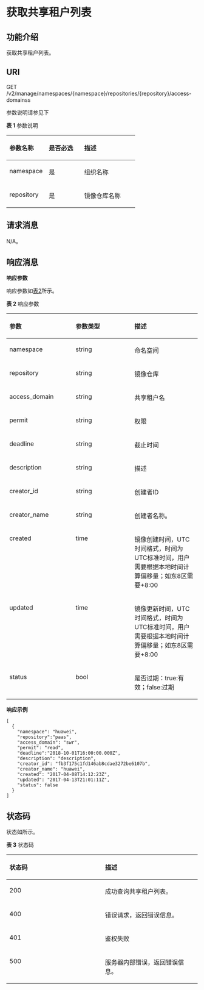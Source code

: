 # 获取共享租户列表<a name="swr_02_0074"></a>

## 功能介绍<a name="section14905762191056"></a>

获取共享租户列表。

## URI<a name="section10482810165331"></a>

GET /v2/manage/namespaces/\{namespace\}/repositories/\{repository\}/access-domainss

参数说明请参见下

**表 1**  参数说明

<a name="table11843162810214"></a>
<table><thead align="left"><tr id="row20843172818213"><th class="cellrowborder" valign="top" width="30.61%" id="mcps1.2.4.1.1"><p id="p3843528621"><a name="p3843528621"></a><a name="p3843528621"></a>参数名称</p>
</th>
<th class="cellrowborder" valign="top" width="27.55%" id="mcps1.2.4.1.2"><p id="p1384319283210"><a name="p1384319283210"></a><a name="p1384319283210"></a>是否必选</p>
</th>
<th class="cellrowborder" valign="top" width="41.839999999999996%" id="mcps1.2.4.1.3"><p id="p1584342811211"><a name="p1584342811211"></a><a name="p1584342811211"></a>描述</p>
</th>
</tr>
</thead>
<tbody><tr id="row1084316281925"><td class="cellrowborder" valign="top" width="30.61%" headers="mcps1.2.4.1.1 "><p id="p6843228526"><a name="p6843228526"></a><a name="p6843228526"></a>namespace</p>
</td>
<td class="cellrowborder" valign="top" width="27.55%" headers="mcps1.2.4.1.2 "><p id="p137861843142420"><a name="p137861843142420"></a><a name="p137861843142420"></a>是</p>
</td>
<td class="cellrowborder" valign="top" width="41.839999999999996%" headers="mcps1.2.4.1.3 "><p id="p85037015469"><a name="p85037015469"></a><a name="p85037015469"></a>组织名称</p>
</td>
</tr>
<tr id="row1319321944420"><td class="cellrowborder" valign="top" width="30.61%" headers="mcps1.2.4.1.1 "><p id="p919315194441"><a name="p919315194441"></a><a name="p919315194441"></a>repository</p>
</td>
<td class="cellrowborder" valign="top" width="27.55%" headers="mcps1.2.4.1.2 "><p id="p14553155010241"><a name="p14553155010241"></a><a name="p14553155010241"></a>是</p>
</td>
<td class="cellrowborder" valign="top" width="41.839999999999996%" headers="mcps1.2.4.1.3 "><p id="p13193201924411"><a name="p13193201924411"></a><a name="p13193201924411"></a>镜像仓库名称</p>
</td>
</tr>
</tbody>
</table>

## 请求消息<a name="section3270966102931"></a>

N/A。

## 响应消息<a name="section1262713444552"></a>

**响应参数**

响应参数如[表2](#table45446245174724)所示。

**表 2**  响应参数

<a name="table45446245174724"></a>
<table><thead align="left"><tr id="row1412623174724"><th class="cellrowborder" valign="top" width="34.616538346165385%" id="mcps1.2.4.1.1"><p id="p47313663174724"><a name="p47313663174724"></a><a name="p47313663174724"></a>参数</p>
</th>
<th class="cellrowborder" valign="top" width="30.76692330766923%" id="mcps1.2.4.1.2"><p id="p7201512174724"><a name="p7201512174724"></a><a name="p7201512174724"></a>参数类型</p>
</th>
<th class="cellrowborder" valign="top" width="34.616538346165385%" id="mcps1.2.4.1.3"><p id="p4480706174724"><a name="p4480706174724"></a><a name="p4480706174724"></a>描述</p>
</th>
</tr>
</thead>
<tbody><tr id="row23391130131913"><td class="cellrowborder" valign="top" width="34.616538346165385%" headers="mcps1.2.4.1.1 "><p id="p43401630141910"><a name="p43401630141910"></a><a name="p43401630141910"></a>namespace</p>
</td>
<td class="cellrowborder" valign="top" width="30.76692330766923%" headers="mcps1.2.4.1.2 "><p id="p203401530111912"><a name="p203401530111912"></a><a name="p203401530111912"></a>string</p>
</td>
<td class="cellrowborder" valign="top" width="34.616538346165385%" headers="mcps1.2.4.1.3 "><p id="p20340730191918"><a name="p20340730191918"></a><a name="p20340730191918"></a>命名空间</p>
</td>
</tr>
<tr id="row697982791918"><td class="cellrowborder" valign="top" width="34.616538346165385%" headers="mcps1.2.4.1.1 "><p id="p10980112717192"><a name="p10980112717192"></a><a name="p10980112717192"></a>repository</p>
</td>
<td class="cellrowborder" valign="top" width="30.76692330766923%" headers="mcps1.2.4.1.2 "><p id="p20980132718193"><a name="p20980132718193"></a><a name="p20980132718193"></a>string</p>
</td>
<td class="cellrowborder" valign="top" width="34.616538346165385%" headers="mcps1.2.4.1.3 "><p id="p14980192714197"><a name="p14980192714197"></a><a name="p14980192714197"></a>镜像仓库</p>
</td>
</tr>
<tr id="row17668249354"><td class="cellrowborder" valign="top" width="34.616538346165385%" headers="mcps1.2.4.1.1 "><p id="p4111525165410"><a name="p4111525165410"></a><a name="p4111525165410"></a>access_domain</p>
</td>
<td class="cellrowborder" valign="top" width="30.76692330766923%" headers="mcps1.2.4.1.2 "><p id="p360215315712"><a name="p360215315712"></a><a name="p360215315712"></a>string</p>
</td>
<td class="cellrowborder" valign="top" width="34.616538346165385%" headers="mcps1.2.4.1.3 "><p id="p206025311878"><a name="p206025311878"></a><a name="p206025311878"></a>共享租户名</p>
</td>
</tr>
<tr id="row176816213207"><td class="cellrowborder" valign="top" width="34.616538346165385%" headers="mcps1.2.4.1.1 "><p id="p1568212212204"><a name="p1568212212204"></a><a name="p1568212212204"></a>permit</p>
</td>
<td class="cellrowborder" valign="top" width="30.76692330766923%" headers="mcps1.2.4.1.2 "><p id="p1568252172015"><a name="p1568252172015"></a><a name="p1568252172015"></a>string</p>
</td>
<td class="cellrowborder" valign="top" width="34.616538346165385%" headers="mcps1.2.4.1.3 "><p id="p1968202192013"><a name="p1968202192013"></a><a name="p1968202192013"></a>权限</p>
</td>
</tr>
<tr id="row411720412429"><td class="cellrowborder" valign="top" width="34.616538346165385%" headers="mcps1.2.4.1.1 "><p id="p820345065419"><a name="p820345065419"></a><a name="p820345065419"></a>deadline</p>
</td>
<td class="cellrowborder" valign="top" width="30.76692330766923%" headers="mcps1.2.4.1.2 "><p id="p103631149164219"><a name="p103631149164219"></a><a name="p103631149164219"></a>string</p>
</td>
<td class="cellrowborder" valign="top" width="34.616538346165385%" headers="mcps1.2.4.1.3 "><p id="p33651491427"><a name="p33651491427"></a><a name="p33651491427"></a>截止时间</p>
</td>
</tr>
<tr id="row19747155313423"><td class="cellrowborder" valign="top" width="34.616538346165385%" headers="mcps1.2.4.1.1 "><p id="p9463481556"><a name="p9463481556"></a><a name="p9463481556"></a>description</p>
</td>
<td class="cellrowborder" valign="top" width="30.76692330766923%" headers="mcps1.2.4.1.2 "><p id="p65137412431"><a name="p65137412431"></a><a name="p65137412431"></a>string</p>
</td>
<td class="cellrowborder" valign="top" width="34.616538346165385%" headers="mcps1.2.4.1.3 "><p id="p05141147434"><a name="p05141147434"></a><a name="p05141147434"></a>描述</p>
</td>
</tr>
<tr id="row27392900174724"><td class="cellrowborder" valign="top" width="34.616538346165385%" headers="mcps1.2.4.1.1 "><p id="p18944193920576"><a name="p18944193920576"></a><a name="p18944193920576"></a>creator_id</p>
</td>
<td class="cellrowborder" valign="top" width="30.76692330766923%" headers="mcps1.2.4.1.2 "><p id="p460211311279"><a name="p460211311279"></a><a name="p460211311279"></a>string</p>
</td>
<td class="cellrowborder" valign="top" width="34.616538346165385%" headers="mcps1.2.4.1.3 "><p id="p368285415720"><a name="p368285415720"></a><a name="p368285415720"></a>创建者ID</p>
</td>
</tr>
<tr id="row12917712114013"><td class="cellrowborder" valign="top" width="34.616538346165385%" headers="mcps1.2.4.1.1 "><p id="p15603531879"><a name="p15603531879"></a><a name="p15603531879"></a>creator_name</p>
</td>
<td class="cellrowborder" valign="top" width="30.76692330766923%" headers="mcps1.2.4.1.2 "><p id="p1760318310710"><a name="p1760318310710"></a><a name="p1760318310710"></a>string</p>
</td>
<td class="cellrowborder" valign="top" width="34.616538346165385%" headers="mcps1.2.4.1.3 "><p id="p136038314714"><a name="p136038314714"></a><a name="p136038314714"></a>创建者名称。</p>
</td>
</tr>
<tr id="row24091911193911"><td class="cellrowborder" valign="top" width="34.616538346165385%" headers="mcps1.2.4.1.1 "><p id="p13603531378"><a name="p13603531378"></a><a name="p13603531378"></a>created</p>
</td>
<td class="cellrowborder" valign="top" width="30.76692330766923%" headers="mcps1.2.4.1.2 "><p id="p660333115711"><a name="p660333115711"></a><a name="p660333115711"></a>time</p>
</td>
<td class="cellrowborder" valign="top" width="34.616538346165385%" headers="mcps1.2.4.1.3 "><p id="p760315313710"><a name="p760315313710"></a><a name="p760315313710"></a>镜像创建时间，UTC时间格式，时间为UTC标准时间，用户需要根据本地时间计算偏移量；如东8区需要+8:00</p>
</td>
</tr>
<tr id="row10790853193918"><td class="cellrowborder" valign="top" width="34.616538346165385%" headers="mcps1.2.4.1.1 "><p id="p14603631778"><a name="p14603631778"></a><a name="p14603631778"></a>updated</p>
</td>
<td class="cellrowborder" valign="top" width="30.76692330766923%" headers="mcps1.2.4.1.2 "><p id="p3603203112717"><a name="p3603203112717"></a><a name="p3603203112717"></a>time</p>
</td>
<td class="cellrowborder" valign="top" width="34.616538346165385%" headers="mcps1.2.4.1.3 "><p id="p1360316317716"><a name="p1360316317716"></a><a name="p1360316317716"></a>镜像更新时间，UTC时间格式，时间为UTC标准时间，用户需要根据本地时间计算偏移量；如东8区需要+8:00</p>
</td>
</tr>
<tr id="row1627112185506"><td class="cellrowborder" valign="top" width="34.616538346165385%" headers="mcps1.2.4.1.1 "><p id="p427119188502"><a name="p427119188502"></a><a name="p427119188502"></a>status</p>
</td>
<td class="cellrowborder" valign="top" width="30.76692330766923%" headers="mcps1.2.4.1.2 "><p id="p142711318125017"><a name="p142711318125017"></a><a name="p142711318125017"></a>bool</p>
</td>
<td class="cellrowborder" valign="top" width="34.616538346165385%" headers="mcps1.2.4.1.3 "><p id="p11674184218407"><a name="p11674184218407"></a><a name="p11674184218407"></a>是否过期：true:有效；false:过期</p>
</td>
</tr>
</tbody>
</table>

**响应示例**

```
[
  { 
    "namespace": "huawei",
    "repository":"paas",
    "access_domain": "swr", 
    "permit": "read",
    "deadline":"2018-10-01T16:00:00.000Z",
    "description": "description", 
    "creator_id": "fb3f175c1fd146ab8cdae3272be6107b",
    "creator_name": "huawei", 
    "created": "2017-04-08T14:12:23Z", 
    "updated": "2017-04-13T21:01:11Z", 
    "status": false
  } 
]
```

## 状态码<a name="section5365169104253"></a>

状态如所示。

**表 3**  状态码

<a name="table1984564864716"></a>
<table><thead align="left"><tr id="row1984554824718"><th class="cellrowborder" valign="top" width="50%" id="mcps1.2.3.1.1"><p id="p4846548124714"><a name="p4846548124714"></a><a name="p4846548124714"></a>状态码</p>
</th>
<th class="cellrowborder" valign="top" width="50%" id="mcps1.2.3.1.2"><p id="p984612486479"><a name="p984612486479"></a><a name="p984612486479"></a>描述</p>
</th>
</tr>
</thead>
<tbody><tr id="row1484619482477"><td class="cellrowborder" valign="top" width="50%" headers="mcps1.2.3.1.1 "><p id="p88461948154710"><a name="p88461948154710"></a><a name="p88461948154710"></a>200</p>
</td>
<td class="cellrowborder" valign="top" width="50%" headers="mcps1.2.3.1.2 "><p id="p13846748154710"><a name="p13846748154710"></a><a name="p13846748154710"></a>成功查询共享租户列表。</p>
</td>
</tr>
<tr id="row98468489472"><td class="cellrowborder" valign="top" width="50%" headers="mcps1.2.3.1.1 "><p id="p14846134812476"><a name="p14846134812476"></a><a name="p14846134812476"></a>400</p>
</td>
<td class="cellrowborder" valign="top" width="50%" headers="mcps1.2.3.1.2 "><p id="p08461448114716"><a name="p08461448114716"></a><a name="p08461448114716"></a>错误请求，返回错误信息。</p>
</td>
</tr>
<tr id="row141518196387"><td class="cellrowborder" valign="top" width="50%" headers="mcps1.2.3.1.1 "><p id="p10415101913816"><a name="p10415101913816"></a><a name="p10415101913816"></a>401</p>
</td>
<td class="cellrowborder" valign="top" width="50%" headers="mcps1.2.3.1.2 "><p id="p16415121953810"><a name="p16415121953810"></a><a name="p16415121953810"></a>鉴权失败</p>
</td>
</tr>
<tr id="row16846248114719"><td class="cellrowborder" valign="top" width="50%" headers="mcps1.2.3.1.1 "><p id="p2846248184714"><a name="p2846248184714"></a><a name="p2846248184714"></a>500</p>
</td>
<td class="cellrowborder" valign="top" width="50%" headers="mcps1.2.3.1.2 "><p id="p5846154810474"><a name="p5846154810474"></a><a name="p5846154810474"></a>服务器内部错误，返回错误信息。</p>
</td>
</tr>
</tbody>
</table>

